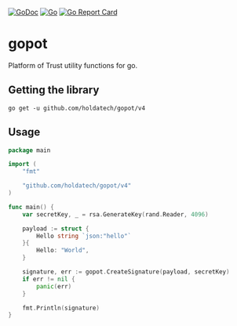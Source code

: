 [![GoDoc](https://godoc.org/github.com/holdatech/gopot/v2?status.svg)](https://pkg.go.dev/github.com/holdatech/gopot/v4)
[![Go](https://github.com/holdatech/gopot/workflows/Go/badge.svg)](https://github.com/holdatech/gopot/actions)
[![Go Report Card](https://goreportcard.com/badge/github.com/holdatech/gopot)](https://goreportcard.com/report/github.com/holdatech/gopot)

# gopot
Platform of Trust utility functions for go.

## Getting the library

```
go get -u github.com/holdatech/gopot/v4
```

## Usage

```go
package main

import (
	"fmt"

	"github.com/holdatech/gopot/v4"
)

func main() {
	var secretKey, _ = rsa.GenerateKey(rand.Reader, 4096)

	payload := struct {
		Hello string `json:"hello"`
	}{
		Hello: "World",
	}

	signature, err := gopot.CreateSignature(payload, secretKey)
	if err != nil {
		panic(err)
	}

	fmt.Println(signature)
}

```

